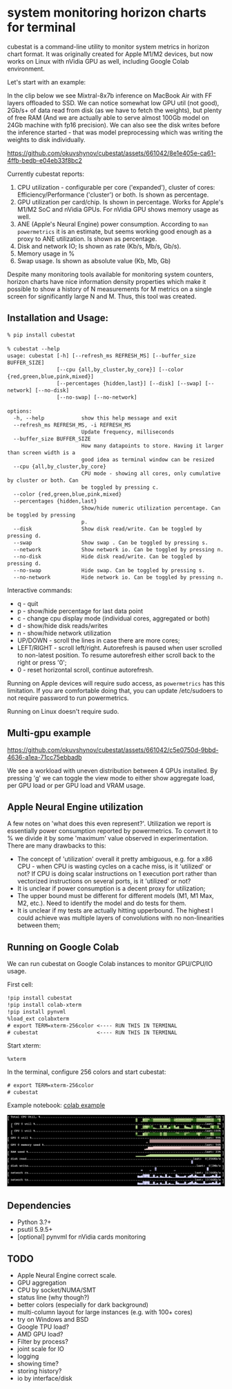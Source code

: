 # system monitoring horizon charts for terminal

cubestat is a command-line utility to monitor system metrics in horizon chart format. It was originally created for Apple M1/M2 devices, but now works on Linux with nVidia GPU as well, including Google Colab environment.

Let's start with an example:

In the clip below we see Mixtral-8x7b inference on MacBook Air with FF layers offloaded to SSD. 
We can notice somewhat low GPU util (not good), 2Gb/s+ of data read from disk (as we have to fetch the weights), but plenty of free RAM (And we are actually able to serve almost 100Gb model on 24Gb machine with fp16 precision).
We can also see the disk writes before the inference started - that was model preprocessing which was writing the weights to disk individually.


https://github.com/okuvshynov/cubestat/assets/661042/8e1e405e-ca61-4ffb-bedb-e04eb33f8bc2


Currently cubestat reports:
1. CPU utilization - configurable per core ('expanded'), cluster of cores: Efficiency/Performance ('cluster') or both. Is shown as percentage.
2. GPU utilization per card/chip. Is shown in percentage. Works for Apple's M1/M2 SoC and nVidia GPUs. For nVidia GPU shows memory usage as well.
3. ANE (Apple's Neural Engine) power consumption. According to `man powermetrics` it is an estimate, but seems working good enough as a proxy to ANE utilization. Is shown as percentage.
4. Disk and network IO; Is shown as rate (Kb/s, Mb/s, Gb/s).
5. Memory usage in %
6. Swap usage. Is shown as absolute value (Kb, Mb, Gb)

Despite many monitoring tools available for monitoring system counters, horizon charts have nice information density properties which make it possible to show a history of N measurements for M metrics on a single screen for significantly large N and M. Thus, this tool was created.

## Installation and Usage:

```
% pip install cubestat

% cubestat --help
usage: cubestat [-h] [--refresh_ms REFRESH_MS] [--buffer_size BUFFER_SIZE]
                [--cpu {all,by_cluster,by_core}] [--color {red,green,blue,pink,mixed}]
                [--percentages {hidden,last}] [--disk] [--swap] [--network] [--no-disk]
                [--no-swap] [--no-network]

options:
  -h, --help            show this help message and exit
  --refresh_ms REFRESH_MS, -i REFRESH_MS
                        Update frequency, milliseconds
  --buffer_size BUFFER_SIZE
                        How many datapoints to store. Having it larger than screen width is a
                        good idea as terminal window can be resized
  --cpu {all,by_cluster,by_core}
                        CPU mode - showing all cores, only cumulative by cluster or both. Can
                        be toggled by pressing c.
  --color {red,green,blue,pink,mixed}
  --percentages {hidden,last}
                        Show/hide numeric utilization percentage. Can be toggled by pressing
                        p.
  --disk                Show disk read/write. Can be toggled by pressing d.
  --swap                Show swap . Can be toggled by pressing s.
  --network             Show network io. Can be toggled by pressing n.
  --no-disk             Hide disk read/write. Can be toggled by pressing d.
  --no-swap             Hide swap. Can be toggled by pressing s.
  --no-network          Hide network io. Can be toggled by pressing n.
```

Interactive commands:
* q - quit
* p - show/hide percentage for last data point
* c - change cpu display mode (individual cores, aggregated or both)
* d - show/hide disk reads/writes
* n - show/hide network utilization
* UP/DOWN - scroll the lines in case there are more cores;
* LEFT/RIGHT - scroll left/right. Autorefresh is paused when user scrolled to non-latest position. To resume autorefresh either scroll back to the right or press '0';
* 0 - reset horizontal scroll, continue autorefresh.

Running on Apple devices will require sudo access, as `powermetrics` has this limitation. If you are comfortable doing that, you can update /etc/sudoers to not require password to run powermetrics.

Running on Linux doesn't require sudo.

## Multi-gpu example 


https://github.com/okuvshynov/cubestat/assets/661042/c5e0750d-9bbd-4636-a1ea-71cc75ebbadb

We see a workload with uneven distribution between 4 GPUs installed. By pressing 'g' we can toggle the view mode to either show aggregate load, per GPU load or per GPU load and VRAM usage.

## Apple Neural Engine utilization

A few notes on 'what does this even represent?'. Utilization we report is essentially power consumption reported by powermetrics.
To convert it to % we divide it by some 'maximum' value observed in experimentation. There are many drawbacks to this:
* The concept of 'utilization' overall it pretty ambiguous, e.g. for a x86 CPU - when CPU is wasting cycles on a cache miss, is it 'utilized' or not? If CPU is doing scalar instructions on 1 execution port rather than vectorized instructions on several ports, is it 'utilized' or not?
* It is unclear if power consumption is a decent proxy for utilization;
* The upper bound must be different for different models (M1, M1 Max, M2, etc.). Need to identify the model and do tests for them.
* It is unclear if my tests are actually hitting upperbound. The highest I could achieve was multiple layers of convolutions with no non-linearities between them;

## Running on Google Colab 

We can run cubestat on Google Colab instances to monitor GPU/CPU/IO usage.

First cell:
```
!pip install cubestat
!pip install colab-xterm
!pip install pynvml
%load_ext colabxterm
# export TERM=xterm-256color <---- RUN THIS IN TERMINAL
# cubestat                   <---- RUN THIS IN TERMINAL
```

Start xterm:
```
%xterm
```

In the terminal, configure 256 colors and start cubestat:
```
# export TERM=xterm-256color
# cubestat
```

Example notebook: [colab example](https://colab.research.google.com/drive/1EUOXGJ-WUYfrKjy0oC_H2ZkVRgiSWGcC#scrollTo=0sm8bcE1QgbW)

![colab cubestat](static/colab_cubestat.png)


## Dependencies
* Python 3.?+
* psutil 5.9.5+
* [optional] pynvml for nVidia cards monitoring

## TODO
* Apple Neural Engine correct scale.
* GPU aggregation
* CPU by socket/NUMA/SMT
* status line (why though?)
* better colors (especially for dark background)
* multi-column layout for large instances (e.g. with 100+ cores)
* try on Windows and BSD
* Google TPU load?
* AMD GPU load?
* Filter by process?
* joint scale for IO
* logging 
* showing time? 
* storing history?
* io by interface/disk 
